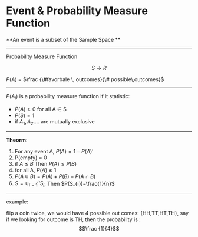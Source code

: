 # Event & Probability Measure Function
**An event is a subset of the Sample Space **

---
Probability Measure Function

$$S \to{R}$$


$P(A)$ = $\frac {\#favorbale \,  outcomes}{\# possible\,outcomes}$

----
$P(A_{i})$ is a probability measure function if it statistic:
- $P(A) \ge 0$ for all A $\in$ S
- $P(S) =1$
- if $A_{1},A_{2}\dots.$ are mutually exclusive

---
**Theorm**:
1. For any event A, $P(A) =1 - P(A)'$
2. P(empty) = 0
3. if $A\le B$ Then $P(A)\le P(B)$
4. for all A, $P(A)\le 1$
5. $P(A\cup B) = P(A) + P(B)-P(A\cap B)$
6. $S = \cup^{n}_{i=1} S_{i}$, Then $P(S_{i})=\frac{1}{n}$








---

example:

flip a coin twice, we would have 4 possible out comes: {HH,TT,HT,TH}, say if we looking for outcome is TH, then the probability is : 
$$\frac {1}{4}$$

